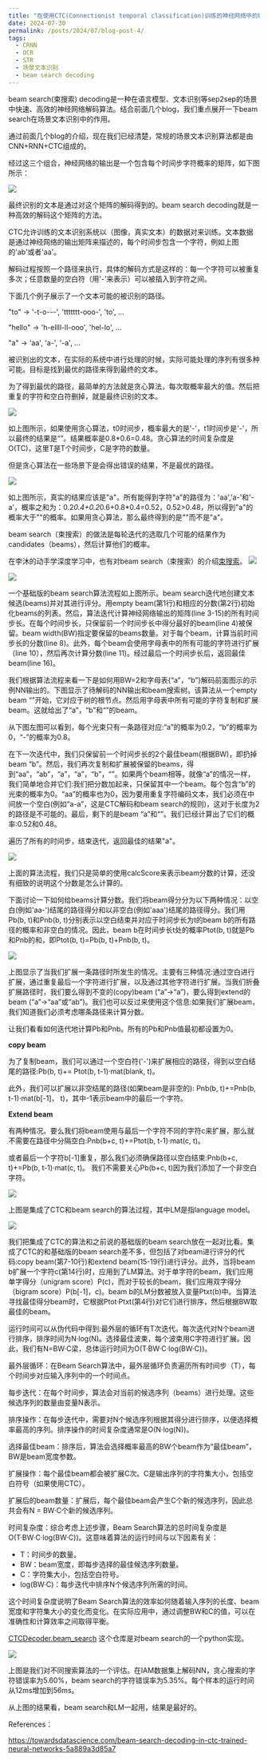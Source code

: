```yaml
---
title: "在使用CTC(Connectionist temporal classification)训练的神经网络中的beam search decoding"
date: 2024-07-30
permalink: /posts/2024/07/blog-post-4/
tags:
  - CRNN
  - OCR
  - STR
  - 场景文本识别
  - beam search decoding
---
```


beam search(束搜索) decoding是一种在语言模型、文本识别等sep2sep的场景中快速、高效的神经网络解码算法。结合前面几个blog，我们重点展开一下beam search在场景文本识别中的作用。

通过前面几个blog的介绍，现在我们已经清楚，常规的场景文本识别算法都是由CNN+RNN+CTC组成的。

经过这三个组合，神经网络的输出是一个包含每个时间步字符概率的矩阵，如下图所示：

![](https://borninfreedom.github.io/images/2024/07/ctc_out.png)


最终识别的文本是通过对这个矩阵的解码得到的。beam search decoding就是一种高效的解码这个矩阵的方法。

CTC允许训练的文本识别系统以（图像，真实文本）的数据对来训练。文本数据是通过神经网络的输出矩阵来描述的，每个时间步包含一个字符，例如上图的'ab'或者'aa'。

解码过程按照一个路径来执行，具体的解码方式是这样的：每一个字符可以被重复多次；任意数量的空白符（用'-'来表示）可以被插入到字符之间。

下面几个例子展示了一个文本可能的被识别的路径。

"to" -> '-t-o---', 'ttttttt-ooo-', 'to', ...

"hello" -> 'h-ellll-ll-ooo', 'hel-lo', ...

"a" -> 'aa', 'a-', '-a', ...

被识别出的文本，在实际的系统中进行处理的时候，实际可能处理的序列有很多种可能。目标是找到最优的路径来得到最终的文本。

为了得到最优的路径，最简单的方法就是贪心算法，每次取概率最大的值。然后把重复的字符和空白符删掉，就是最终识别的文本。

![](https://borninfreedom.github.io/images/2024/07/beam1.png)

如上图所示，如果使用贪心算法，t0时间步，概率最大的是'-'，t1时间步是'-'，所以最终的结果是“”。结果概率是0.8*0.6=0.48。贪心算法的时间复杂度是O(TC)，这里T是T个时间步，C是字符的数量。

但是贪心算法在一些场景下是会得出错误的结果，不是最优的路径。

![](https://borninfreedom.github.io/images/2024/07/beam2.png)

如上图所示，真实的结果应该是"a"。所有能得到字符"a"的路径为：'aa','a-'和'-a'，概率之和为：0.2*0.4+0.2*0.6+0.8*0.4=0.52，0.52>0.48，所以得到"a"的概率大于""的概率。如果用贪心算法，那么最终得到的是""而不是"a"。

beam search（束搜索）的做法是每轮迭代的选取几个可能的结果作为candidates（beams），然后计算他们的概率。

在李沐的动手学深度学习中，也有对beam search（束搜索）的介绍[束搜索](https://zh.d2l.ai/chapter_recurrent-modern/beam-search.html#id5)。
![](https://borninfreedom.github.io/images/2024/07/beam10.png)

![](https://borninfreedom.github.io/images/2024/07/beam4.png)

一个基础版的beam search算法流程如上图所示。beam search迭代地创建文本候选(beams)并对其进行评分。用empty beam(第1行)和相应的分数(第2行)初始化beams的列表。然后，算法迭代计算神经网络输出的矩阵(line 3-15)的所有时间步长。在每个时间步长，只保留前一个时间步长中得分最好的beam(line 4)被保留。beam width(BW)指定要保留的beams数量。对于每个beam，计算当前时间步长的分数(line 8)。此外，每个beam会使用字母表中的所有可能的字符进行扩展（line 10），然后再次计算分数(line 11)。经过最后一个时间步长后，返回最佳beam(line 16)。


我们根据算法流程来看一下是如何用BW=2和字母表{“a”，“b”}解码前面图示的示例NN输出的。下图显示了待解码的NN输出和beam搜索树。该算法从一个empty beam “”开始，它对应于树的根节点。然后用字母表中所有可能的字符复制和扩展beam。这就给出了“a”，“b”和“”的beam。

从下图左图可以看到，每个光束只有一条路径对应:“a”的概率为0.2，“b”的概率为0，“-”的概率为0.8。

在下一次迭代中，我们只保留前一个时间步长的2个最佳beam(根据BW)，即扔掉beam “b”。然后，我们再次复制和扩展被保留的beams，得到“aa”，“ab”，“a”，“a”，“b”，“”。如果两个beam相等，就像“a”的情况一样，我们简单地合并它们:我们把分数加起来，只保留其中一个beam。每个包含“b”的光束的概率为0。“aa”的概率也为0，因为要用重复字符编码文本，我们必须在中间放一个空白(例如“a-a”，这是CTC解码和beam search的规则)，这对于长度为2的路径是不可能的。最后，剩下的是beam “a”和“”。我们已经计算出了它们的概率:0.52和0.48。

遍历了所有的时间步，结束迭代，返回最佳的结果"a"。

![](https://borninfreedom.github.io/images/2024/07/beam6.png)


上面的算法流程，我们只是简单的使用calcScore来表示beam分数的计算，还没有细致的说明这个分数是怎么计算的。

下面讨论一下如何给beams计算分数。我们将beam得分分为以下两种情况：以空白(例如'aa-')结尾的路径得分和以非空白(例如'aaa')结尾的路径得分。我们用Pb(b, t)和Pnb(b, t)分别表示以空白结束并对应于时间步长为t的beam b的所有路径的概率和非空白的情况。因此，beam b在时间步长t处的概率Ptot(b, t)就是Pb和Pnb的和，即Ptot(b, t)=Pb(b, t)+Pnb(b, t)。


![](https://borninfreedom.github.io/images/2024/07/beam7.png)

上图显示了当我们扩展一条路径时所发生的情况。主要有三种情况:通过空白进行扩展，通过重复最后一个字符进行扩展，以及通过其他字符进行扩展。当我们折叠扩展路径时，我们要么得到不变的(copy)beam (“a”→“a”)，要么得到extend的beam (“a”→“aa”或“ab”)。我们也可以反过来使用这个信息:如果我们扩展beam，我们知道我们必须考虑哪条路径来计算分数。

让我们看看如何迭代地计算Pb和Pnb。所有的Pb和Pnb值最初都设置为0。

**copy beam**

为了复制beam，我们可以通过一个空白符('-')来扩展相应的路径，得到以空白结尾的路径:Pb(b, t)+= Ptot(b, t-1)·mat(blank, t)。

此外，我们可以扩展以非空结尾的路径(如果beam是非空的): Pnb(b, t)+=Pnb(b, t-1)·mat(b[-1]， t)，其中-1表示beam中的最后一个字符。


**Extend beam**

有两种情况。要么我们将beam使用与最后一个字符不同的字符c来扩展，那么就不需要在路径中分隔空白:Pnb(b+c, t)+=Ptot(b, t-1)·mat(c, t)。

或者最后一个字符b[-1]重复，那么我们必须确保路径以空白结束:Pnb(b+c, t)+=Pb(b, t-1)·mat(c, t)。 我们不需要关心Pb(b+c, t)因为我们添加了一个非空白字符。


![](https://borninfreedom.github.io/images/2024/07/beam8.png)

上图是集成了CTC和beam search的算法过程，其中LM是指language model。

![](https://borninfreedom.github.io/images/2024/07/beam9.png)

我们把集成了CTC的算法和之前说的基础版的beam search放在一起对比看。集成了CTC的和基础版的beam search差不多，但包括了对beam进行评分的代码:copy beam(第7-10行)和extend beam(15-19行)进行评分。此外，当将beam b扩展一个字符c(第14行)时，应用到了LM算法。对于单字符的beam，我们应用单字得分（unigram score）P(c)，而对于较长的beam，我们应用双字得分（bigram score）P(b[-1]，c)。beam b的LM分数被放入变量Ptxt(b)中。当算法寻找最佳得分beam时，它根据Ptot·Ptxt(第4行)对它们进行排序，然后根据BW取最佳的beam。

运行时间可以从伪代码中得到:最外层的循环有T次迭代。每次迭代对N个beam进行排序，排序时间为N·log(N)。选择最佳波束，每个波束用C字符进行扩展。因此，我们有N=BW·C梁，总体运行时间为O(T·BW·C·log(BW·C))。

最外层循环：在Beam Search算法中，最外层循环负责遍历所有时间步（T），每个时间步对应输入序列中的一个时间点。

每步迭代：在每个时间步，算法会对当前的候选序列（beams）进行处理。这些候选序列的数量由变量N表示。

排序操作：在每步迭代中，需要对N个候选序列根据其得分进行排序，以便选择概率最高的序列。排序操作的时间复杂度通常是O(N·log(N))。

选择最佳beam：排序后，算法会选择概率最高的BW个beam作为“最佳beam”，BW是beam宽度参数。

扩展操作：每个最佳beam都会被扩展C次。C是输出序列的字符集大小，包括空白符号（如果使用CTC）。

扩展后的beam数量：扩展后，每个最佳beam会产生C个新的候选序列，因此总共会有N = BW·C个新的候选序列。

时间复杂度：综合考虑上述步骤，Beam Search算法的总时间复杂度是O(T·BW·C·log(BW·C))。这意味着算法的运行时间与以下因素有关：
   - T：时间步的数量。
   - BW：beam宽度，即每步选择的最佳候选序列数量。
   - C：字符集大小，包括空白符号。
   - log(BW·C)：每步迭代中排序N个候选序列所需的时间。

这个时间复杂度说明了Beam Search算法的效率如何随着输入序列的长度、beam宽度和字符集大小的变化而变化。在实际应用中，通过调整BW和C的值，可以在准确性和计算效率之间取得平衡。

[CTCDecoder.beam_search](https://github.com/githubharald/CTCDecoder/blob/master/ctc_decoder/beam_search.py) 这个仓库是对beam search的一个python实现。


![](https://borninfreedom.github.io/images/2024/07/beam11.png)

上图是我们对不同搜索算法的一个评估。在IAM数据集上解码NN，贪心搜索的字符错误率为5.60%，beam search的字符错误率为5.35%。每个样本的运行时间从12ms增加到56ms。

从上图的结果看，beam search和LM一起用，结果是最好的。



References：

https://towardsdatascience.com/beam-search-decoding-in-ctc-trained-neural-networks-5a889a3d85a7






